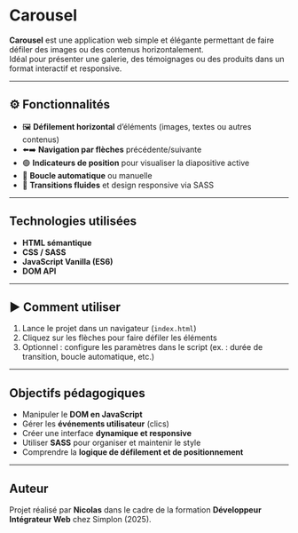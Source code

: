 #  Carousel

**Carousel** est une application web simple et élégante permettant de faire défiler des images ou des contenus horizontalement.  
Idéal pour présenter une galerie, des témoignages ou des produits dans un format interactif et responsive.

---

## ⚙️ Fonctionnalités

- 🖼️ **Défilement horizontal** d’éléments (images, textes ou autres contenus)
- ⬅️➡️ **Navigation par flèches** précédente/suivante
- 🟢 **Indicateurs de position** pour visualiser la diapositive active
- 🔁 **Boucle automatique** ou manuelle
- 🎨 **Transitions fluides** et design responsive via SASS

---

##  Technologies utilisées

- **HTML sémantique**
- **CSS / SASS**
- **JavaScript Vanilla (ES6)**
- **DOM API**

---

## ▶ Comment utiliser

1. Lance le projet dans un navigateur (`index.html`)
2. Cliquez sur les flèches pour faire défiler les éléments
3. Optionnel : configure les paramètres dans le script (ex. : durée de transition, boucle automatique, etc.)

---

##  Objectifs pédagogiques

- Manipuler le **DOM en JavaScript**
- Gérer les **événements utilisateur** (clics)
- Créer une interface **dynamique et responsive**
- Utiliser **SASS** pour organiser et maintenir le style
- Comprendre la **logique de défilement et de positionnement**

---

##  Auteur

Projet réalisé par **Nicolas** dans le cadre de la formation **Développeur Intégrateur Web** chez Simplon (2025).  

